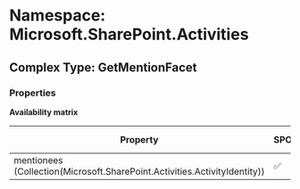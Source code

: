 # Namespace: Microsoft.SharePoint.Activities

## Complex Type: GetMentionFacet

### Properties

**Availability matrix**

Property | SPO | SP 2019 | SP 2016 | SP 2013
----------|-----|---------|---------|--------
mentionees (Collection(Microsoft.SharePoint.Activities.ActivityIdentity)) | ✅ | ✅ | ❌ | ❌
